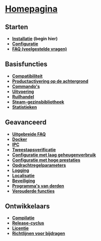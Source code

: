 # **[Homepagina](https://github.com/JustArchi/ArchiSteamFarm/wiki/Home-nl-BE)**

## Starten

* **[Installatie](https://github.com/JustArchi/ArchiSteamFarm/wiki/Setting-up-nl-BE)** **(begin hier)**
* **[Configuratie](https://github.com/JustArchi/ArchiSteamFarm/wiki/Configuration-nl-BE)**
* **[FAQ (veelgestelde vragen)](https://github.com/JustArchi/ArchiSteamFarm/wiki/FAQ-nl-BE)**

## Basisfuncties

* **[Compatibiliteit](https://github.com/JustArchi/ArchiSteamFarm/wiki/Compatibility-nl-BE)**
* **[Productactivering op de achtergrond](https://github.com/JustArchi/ArchiSteamFarm/wiki/Background-games-redeemer-nl-BE)**
* **[Commando's](https://github.com/JustArchi/ArchiSteamFarm/wiki/Commands-nl-BE)**
* **[Uitvoering](https://github.com/JustArchi/ArchiSteamFarm/wiki/Performance-nl-BE)**
* **[Ruilhandel](https://github.com/JustArchi/ArchiSteamFarm/wiki/Trading-nl-BE)**
* **[Steam-gezinsbibliotheek](https://github.com/JustArchi/ArchiSteamFarm/wiki/Steam-Family-Sharing-nl-BE)**
* **[Statistieken](https://github.com/JustArchi/ArchiSteamFarm/wiki/Statistics-nl-BE)**

## Geavanceerd

* **[Uitgebreide FAQ](https://github.com/JustArchi/ArchiSteamFarm/wiki/Extended-FAQ-nl-BE)**
* **[Docker](https://github.com/JustArchi/ArchiSteamFarm/wiki/Docker-nl-BE)**
* **[IPC](https://github.com/JustArchi/ArchiSteamFarm/wiki/IPC-nl-BE)**
* **[Tweestapsverificatie](https://github.com/JustArchi/ArchiSteamFarm/wiki/Two-factor-authentication-nl-BE)**
* **[Configuratie met laag geheugenverbruik](https://github.com/JustArchi/ArchiSteamFarm/wiki/Low-memory-setup-nl-BE)**
* **[Configuratie met hoge prestaties](https://github.com/JustArchi/ArchiSteamFarm/wiki/High-performance-setup-nl-BE)**
* **[Opdrachtregelparameters](https://github.com/JustArchi/ArchiSteamFarm/wiki/Command-line-arguments-nl-BE)**
* **[Logging](https://github.com/JustArchi/ArchiSteamFarm/wiki/Logging-nl-BE)**
* **[Localisatie](https://github.com/JustArchi/ArchiSteamFarm/wiki/Localization-nl-BE)**
* **[Beveiliging](https://github.com/JustArchi/ArchiSteamFarm/wiki/Security-nl-BE)**
* **[Programma's van derden](https://github.com/JustArchi/ArchiSteamFarm/wiki/Third-party-tools-nl-BE)**
* **[Verouderde functies](https://github.com/JustArchi/ArchiSteamFarm/wiki/Deprecation-nl-BE)**

## Ontwikkelaars

* **[Compilatie](https://github.com/JustArchi/ArchiSteamFarm/wiki/Compilation-nl-BE)**
* **[Release-cyclus](https://github.com/JustArchi/ArchiSteamFarm/wiki/Release-cycle-nl-BE)**
* **[Licentie](https://github.com/JustArchi/ArchiSteamFarm/wiki/License-nl-BE)**
* **[Richtlijnen voor bijdragen](https://github.com/JustArchi/ArchiSteamFarm/blob/master/.github/CONTRIBUTING.md)**